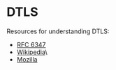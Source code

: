# DTLS
Resources for understanding DTLS:
- [RFC 6347](https://datatracker.ietf.org/doc/html/rfc6347)
- [Wikipedia](https://en.wikipedia.org/wiki/Datagram_Transport_Layer_Security)\
- [Mozilla](https://developer.mozilla.org/en-US/docs/Glossary/DTLS)
